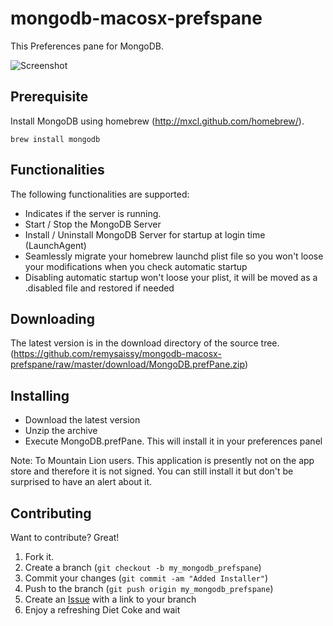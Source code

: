 mongodb-macosx-prefspane
========================

This Preferences pane for MongoDB.

![Screenshot](https://github.com/remysaissy/mongodb-macosx-prefspane/raw/master/doc/screenshot%20started.png)

Prerequisite
-------

Install MongoDB using homebrew (http://mxcl.github.com/homebrew/).

    brew install mongodb


Functionalities
-------

The following functionalities are supported:

* Indicates if the server is running.
* Start / Stop the MongoDB Server
* Install / Uninstall MongoDB Server for startup at login time (LaunchAgent)
* Seamlessly migrate your homebrew launchd plist file so you won't loose your modifications when you check automatic startup
* Disabling automatic startup won't loose your plist, it will be moved as a .disabled file and restored if needed

Downloading
-------

The latest version is in the download directory of the source tree.
(https://github.com/remysaissy/mongodb-macosx-prefspane/raw/master/download/MongoDB.prefPane.zip)


Installing
-------

* Download the latest version
* Unzip the archive
* Execute MongoDB.prefPane. This will install it in your preferences panel

Note: To Mountain Lion users. This application is presently not on the app store and therefore it is not signed. You can still install it but don't be surprised to have an alert about it.

Contributing
------------

Want to contribute? Great!

1. Fork it.
2. Create a branch (`git checkout -b my_mongodb_prefspane`)
3. Commit your changes (`git commit -am "Added Installer"`)
4. Push to the branch (`git push origin my_mongodb_prefspane`)
5. Create an [Issue][1] with a link to your branch
6. Enjoy a refreshing Diet Coke and wait

[1]: https://github.com/remysaissy/mongodb-macosx-prefspane/issues
